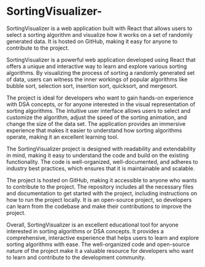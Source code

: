 # SortingVisualizer-

SortingVisualizer is a web application built with React that allows users to select a sorting algorithm and visualize how it works on a set of randomly generated data. It is hosted on GitHub, making it easy for anyone to contribute to the project.

SortingVisualizer is a powerful web application developed using React that offers a unique and interactive way to learn and explore various sorting algorithms. By visualizing the process of sorting a randomly generated set of data, users can witness the inner workings of popular algorithms like bubble sort, selection sort, insertion sort, quicksort, and mergesort.

The project is ideal for developers who want to gain hands-on experience with DSA concepts, or for anyone interested in the visual representation of sorting algorithms. The intuitive user interface allows users to select and customize the algorithm, adjust the speed of the sorting animation, and change the size of the data set. The application provides an immersive experience that makes it easier to understand how sorting algorithms operate, making it an excellent learning tool.

The SortingVisualizer project is designed with readability and extendability in mind, making it easy to understand the code and build on the existing functionality. The code is well-organized, well-documented, and adheres to industry best practices, which ensures that it is maintainable and scalable.

The project is hosted on GitHub, making it accessible to anyone who wants to contribute to the project. The repository includes all the necessary files and documentation to get started with the project, including instructions on how to run the project locally. It is an open-source project, so developers can learn from the codebase and make their contributions to improve the project.

Overall, SortingVisualizer is an excellent educational tool for anyone interested in sorting algorithms or DSA concepts. It provides a comprehensive, interactive experience that helps users to learn and explore sorting algorithms with ease. The well-organized code and open-source nature of the project make it a valuable resource for developers who want to learn and contribute to the development community.
